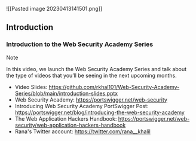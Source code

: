 
![[Pasted image 20230413141501.png]]

## Introduction

### Introduction to the Web Security Academy Series

> [!note] 
>  In this video, we launch the Web Security Academy Series and talk about the type of videos that you’ll be seeing in the next upcoming months.
>  - Video Slides: https://github.com/rkhal101/Web-Security-Academy-Series/blob/main/introduction-slides.pptx
>  - Web Security Academy: https://portswigger.net/web-security
>  - Introducing Web Security Academy PortSwigger Post: https://portswigger.net/blog/introducing-the-web-security-academy
>  - The Web Application Hackers Handbook: https://portswigger.net/web-security/web-application-hackers-handbook
>  - Rana's Twitter account: https://twitter.com/rana__khalil






